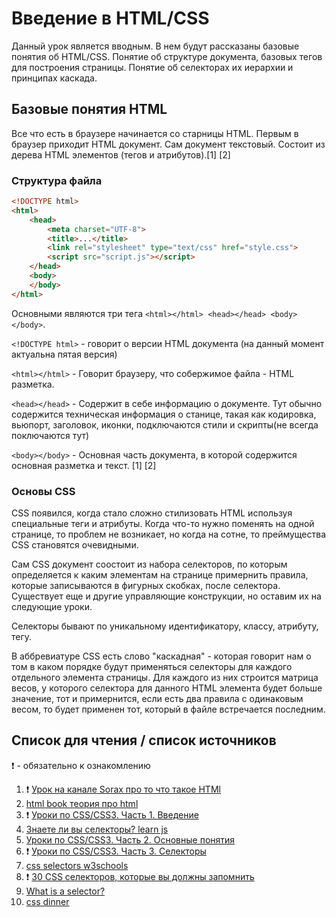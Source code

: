 # Введение в HTML/CSS

Данный урок является вводным. В нем будут рассказаны базовые понятия об HTML/CSS. Понятие об структуре документа, базовых тегов для построения страницы. Понятие об селекторах их иерархии и принципах каскада.

## Базовые понятия HTML

Все что есть в браузере начинается со старницы HTML. Первым в браузер приходит HTML документ. Сам документ текстовый. Состоит из дерева HTML элементов (тегов и атрибутов).[1] [2]

### Cтруктура файла

```HTML
<!DOCTYPE html>
<html>
    <head>
        <meta charset="UTF-8">
        <title>...</title>
        <link rel="stylesheet" type="text/css" href="style.css">
        <script src="script.js"></script>
    </head>
    <body>
    </body>
</html>
```

Основными являются три тега ```<html></html> <head></head> <body></body>```.

```<!DOCTYPE html>``` - говорит о версии HTML документа (на данный момент актуальна пятая версия)

```<html></html>``` - Говорит браузеру, что собержимое файла - HTML разметка.

```<head></head>``` - Содержит в себе информацию о документе. Тут обычно содержится техническая информация о станице, такая как кодировка, вьюпорт, заголовок, иконки, подключаются стили и скрипты(не всегда поключаются тут)

```<body></body>``` - Основная часть документа, в которой содержится основная разметка и текст.
[1] [2]

### Основы CSS

CSS появился, когда стало сложно стилизовать HTML используя специальные теги и атрибуты. Когда что-то нужно поменять на одной странице, то проблем не возникает, но когда на сотне, то преймущества CSS становятся очевидными.

Сам CSS документ соостоит из набора селекторов, по которым определяется к каким элементам на странице примернить правила, которые записываются в фигурных скобках, после селектора. Существует еще и другие управляющие конструкции, но оставим их на следующие уроки.

Селекторы бывают по уникальному идентификатору, классу, атрибуту, тегу.

В аббревиатуре CSS есть слово "каскадная" - которая говорит нам о том в каком порядке будут применяться селекторы для каждого отдельного элемента страницы. Для каждого из них строится матрица весов, у которого селектора для данного HTML элемента будет больше значение, тот и примернится, если есть два правила с одинаковым весом, то будет применен тот, который в файле встречается последним.



## Список для чтения / список источников

:exclamation: - обязательно к ознакомлению

1. :exclamation: [Урок на канале Sorax про то что такое HTMl](https://www.youtube.com/watch?v=Shl_ulf8UBM)
2. [html book теория про html](https://html5book.ru/osnovy-html/)
3. :exclamation: [Уроки по CSS/CSS3. Часть 1. Введение](https://www.youtube.com/watch?v=IsZDtOYUWvk)
4. [Знаете ли вы селекторы? learn js](https://learn.javascript.ru/css-selectors)
5. [Уроки по CSS/CSS3. Часть 2. Основные понятия](https://www.youtube.com/watch?v=osbbcmvFwDY)
6. :exclamation: [Уроки по CSS/CSS3. Часть 3. Селекторы](https://www.youtube.com/watch?v=EPgc-1DyT7E)
7. [css selectors w3schools](https://www.w3schools.com/cssref/css_selectors.asp)
8. :exclamation: [30 CSS селекторов, которые вы должны запомнить](https://code.tutsplus.com/ru/tutorials/the-30-css-selectors-you-must-memorize--net-16048)
9. [What is a selector?](https://developer.mozilla.org/en-US/docs/Learn/CSS/Building_blocks/Selectors)
10. [css dinner](https://flukeout.github.io/)

